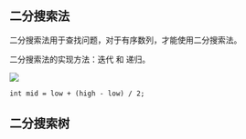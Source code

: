 ## 二分搜索法

二分搜索法用于查找问题，对于有序数列，才能使用二分搜索法。

二分搜索法的实现方法：迭代 和 递归。

![](https://github.com/steveLauwh/Data-Structures-And-Algorithms/raw/master/Tree/image/Binary%20Search%20Method.PNG)

`int mid = low + (high - low) / 2;`

## 二分搜索树


